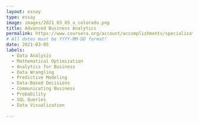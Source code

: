 ```yaml
---
layout: essay
type: essay
image: images/2021_03_05_u_colorado.png
title: Advanced Business Analytics
permalink: https://www.coursera.org/account/accomplishments/specialization/EDJE2EP3J9KT
# All dates must be YYYY-MM-DD format!
date: 2021-03-05
labels:
  - Data Analysis
  - Mathematical Optimization
  - Analytics for Business
  - Data Wrangling
  - Predictive Modeling
  - Data-Based Decisions
  - Communicating Business
  - Probability 
  - SQL Queries
  - Data Visualization
  
---
```

